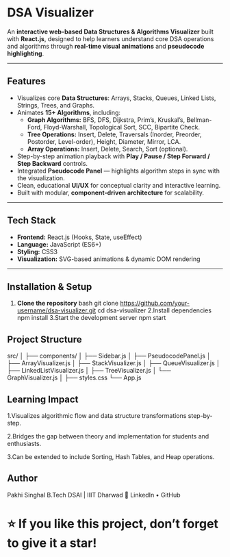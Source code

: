 #  DSA Visualizer  

An **interactive web-based Data Structures & Algorithms Visualizer** built with **React.js**, designed to help learners understand core DSA operations and algorithms through **real-time visual animations** and **pseudocode highlighting**.

---

## Features  

- Visualizes core **Data Structures**: Arrays, Stacks, Queues, Linked Lists, Strings, Trees, and Graphs.  
- Animates **15+ Algorithms**, including:
  - **Graph Algorithms:** BFS, DFS, Dijkstra, Prim’s, Kruskal’s, Bellman-Ford, Floyd-Warshall, Topological Sort, SCC, Bipartite Check.  
  - **Tree Operations:** Insert, Delete, Traversals (Inorder, Preorder, Postorder, Level-order), Height, Diameter, Mirror, LCA.  
  - **Array Operations:** Insert, Delete, Search, Sort (optional).  
- Step-by-step animation playback with **Play / Pause / Step Forward / Step Backward** controls.  
- Integrated **Pseudocode Panel** — highlights algorithm steps in sync with the visualization.  
- Clean, educational **UI/UX** for conceptual clarity and interactive learning.  
- Built with modular, **component-driven architecture** for scalability.  

---

## Tech Stack  

- **Frontend:** React.js (Hooks, State, useEffect)  
- **Language:** JavaScript (ES6+)  
- **Styling:** CSS3  
- **Visualization:** SVG-based animations & dynamic DOM rendering  

---

## Installation & Setup 

1. **Clone the repository**
bash
   git clone https://github.com/your-username/dsa-visualizer.git
   cd dsa-visualizer
2.Install dependencies
     npm install
3.Start the development server
    npm start

## Project Structure
src/
│
├── components/
│   ├── Sidebar.js
│   ├── PseudocodePanel.js
│   ├── ArrayVisualizer.js
│   ├── StackVisualizer.js
│   ├── QueueVisualizer.js
│   ├── LinkedListVisualizer.js
│   ├── TreeVisualizer.js
│   └── GraphVisualizer.js
│
├── styles.css
└── App.js

## Learning Impact
1.Visualizes algorithmic flow and data structure transformations step-by-step.

2.Bridges the gap between theory and implementation for students and enthusiasts.

3.Can be extended to include Sorting, Hash Tables, and Heap operations.

## Author

Pakhi Singhal
 B.Tech DSAI | IIIT Dharwad
🔗 LinkedIn
 • GitHub

⭐ If you like this project, don’t forget to give it a star!
=======